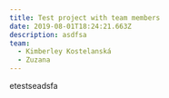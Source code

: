 ```yaml
---
title: Test project with team members
date: 2019-08-01T18:24:21.663Z
description: asdfsa
team:
  - Kimberley Kostelanská
  - Zuzana
---
```

etestseadsfa
